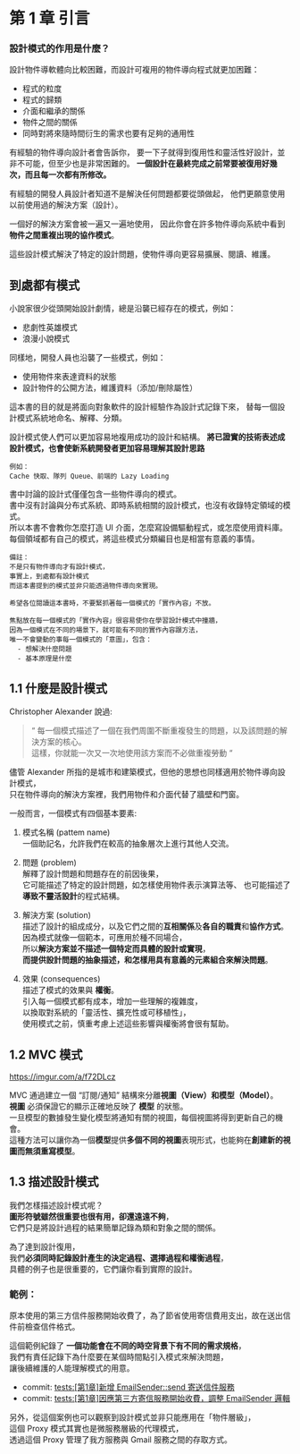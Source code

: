 # 第 1 章 引言

### 設計模式的作用是什麼？

設計物件導軟體向比較困難，而設計可複用的物件導向程式就更加困難：

- 程式的粒度
- 程式的歸類
- 介面和繼承的關係
- 物件之間的關係
- 同時對將來隨時間衍生的需求也要有足夠的通用性


有經驗的物件導向設計者會告訴你，
要一下子就得到復用性和靈活性好設計，並非不可能，但至少也是非常困難的。
**一個設計在最終完成之前常要被復用好幾次，而且每一次都有所修改。**

有經驗的開發人員設計者知道不是解決任何問題都要從頭做起，
他們更願意使用以前使用過的解決方案（設計）。

一個好的解決方案會被一遍又一遍地使用，
因此你會在許多物件導向系統中看到**物件之間重複出現的協作模式**。

這些設計模式解決了特定的設計問題，使物件導向更容易擴展、閱讀、維護。

## 到處都有模式

小說家很少從頭開始設計劇情，總是沿襲已經存在的模式，例如：

- 悲劇性英雄模式
- 浪漫小說模式

同樣地，開發人員也沿襲了一些模式，例如：

- 使用物件來表達資料的狀態
- 設計物件的公開方法，維護資料（添加/刪除屬性）

這本書的目的就是將面向對象軟件的設計經驗作為設計式記錄下來，
替每一個設計模式系統地命名、解釋、分類。

設計模式使人們可以更加容易地複用成功的設計和結構。
**將已證實的技術表述成設計模式，也會使新系統開發者更加容易理解其設計思路**

```
例如：
Cache 快取、隊列 Queue、前端的 Lazy Loading
```

書中討論的設計式僅僅包含一些物件導向的模式。  
書中沒有討論與分布式系統、即時系統相關的設計模式，也沒有收錄特定領域的模式。  
所以本書不會教你怎麼打造 UI 介面，怎麼寫設備驅動程式，或怎麼使用資料庫。  
每個領域都有自己的模式，將這些模式分類編目也是相當有意義的事情。

```
備註：
不是只有物件導向才有設計模式，
事實上，到處都有設計模式
而這本書提到的模式並非只能透過物件導向來實現。

希望各位閱讀這本書時，不要緊抓著每一個模式的「實作內容」不放。

焦點放在每一個模式的「實作內容」很容易使你在學習設計模式中撞牆，  
因為一個模式在不同的場景下，就可能有不同的實作內容跟方法，  
唯一不會變動的事每一個模式的「意圖」，包含：  
  - 想解決什麼問題
  - 基本原理是什麼
```

## 1.1 什麼是設計模式

Christopher Alexander 說過:
> “ 每一個模式描述了一個在我們周圍不斷重複發生的問題，以及該問題的解決方案的核心。  
> 這樣，你就能一次又一次地使用該方案而不必做重複勞動 “

儘管 Alexander 所指的是城市和建築模式，但他的思想也同樣適用於物件導向設計模式，  
只在物件導向的解決方案裡，我們用物件和介面代替了牆壁和門窗。

一般而言，一個模式有四個基本要素:

1. 模式名稱 (pattem name)  
一個助記名，允許我們在較高的抽象層次上進行其他人交流。

2. 問題 (problem)   
解釋了設計問題和問題存在的前因後果，  
它可能描述了特定的設計問題，如怎樣使用物件表示演算法等、 
也可能描述了**導致不靈活設計**的程式結構。

3. 解決方案 (solution)  
描述了設計的組成成分，以及它們之間的**互相關係**及**各自的職責**和**協作方式**。  
因為模式就像一個範本，可應用於種不同場合，  
所以**解決方案並不描述一個特定而具體的設計或實現**，  
**而提供設計問題的抽象描述，和怎樣用具有意義的元素組合來解決問題**。

4. 效果 (consequences)  
描述了模式的效果與 **權衡**。  
引入每一個模式都有成本，增加一些理解的複雜度，  
以換取對系統的「靈活性、擴充性或可移植性」，  
使用模式之前，慎重考慮上述這些影響與權衡將會很有幫助。

## 1.2 MVC 模式

https://imgur.com/a/f72DLcz

MVC 通過建立一個 “訂閱/通知” 結構來分離**視圖（View）**和**模型（Model）**。  
**視圖** 必須保證它的顯示正確地反映了 **模型** 的狀態。  
一旦模型的數據發生變化模型將通知有關的視圖，每個視圖將得到更新自己的機會。  
這種方法可以讓你為一個**模型**提供**多個不同的視圖**表現形式，也能夠在**創建新的視圖而無須重寫模型**。

## 1.3 描述設計模式

我們怎樣描述設計模式呢？  
**圖形符號雖然很重要也很有用，卻還遠遠不夠**，  
它們只是將設計過程的結果簡單記錄為類和對象之間的關係。

為了達到設計復用，  
我們**必須同時記錄設計產生的決定過程、選擇過程和權衡過程**，  
具體的例子也是很重要的，它們讓你看到實際的設計。

### 範例：
原本使用的第三方信件服務開始收費了，為了節省使用寄信費用支出，故在送出信件前檢查信件格式。

這個範例紀錄了 **一個功能會在不同的時空背景下有不同的需求規格**，  
我們有責任記錄下為什麼要在某個時間點引入模式來解決問題，  
讓後續維護的人能理解模式的用意。  

- commit: [tests:[第1章]新增 EmailSender::send 寄送信件服務](https://github.com/WadeHuang1993/design_pattern_book_club/commit/08b65bbfd9b9066af35037aa92e7b335c458fe08)
- commit: [tests:[第1章]因應第三方寄信服務開始收費，調整 EmailSender 邏輯](https://github.com/WadeHuang1993/design_pattern_book_club/commit/2e10efea8bcd5915cab69a47aa407b32f90d4236)

另外，從這個案例也可以觀察到設計模式並非只能應用在「物件層級」，  
這個 Proxy 模式其實也是微服務層級的代理模式，  
透過這個 Proxy 管理了我方服務與 Gmail 服務之間的存取方式。

